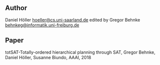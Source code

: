 ## Author
Daniel Höller <hoeller@cs.uni-saarland.de>
edited by Gregor Behnke <behnkeg@informatik.uni-freiburg.de>
## Paper
totSAT-Totally-ordered hierarchical planning through SAT, Gregor Behnke, Daniel Höller, Susanne Biundo, AAAI, 2018
